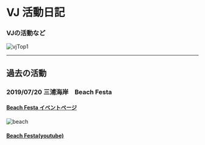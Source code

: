 # VJ 活動日記

### VJの活動など

![vjTop1](https://user-images.githubusercontent.com/43961147/64004855-17deb300-cb4a-11e9-92ae-3fda51196178.gif)

*** 
## 過去の活動

### 2019/07/20 三浦海岸　Beach Festa
#### [Beach Festa イベントページ](https://www.facebook.com/events/784745598587503/)

![beach](https://user-images.githubusercontent.com/43961147/64005955-49f11480-cb4c-11e9-9fc9-9390bb26a3ac.gif)
#### [Beach Festa(youtube)](https://youtu.be/HeD6nGJItME)
